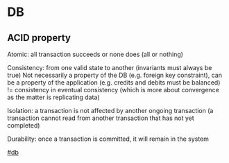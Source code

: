 # DB

## ACID property

Atomic: all transaction succeeds or none does (all or nothing)

Consistency: from one valid state to another (invariants must always be true)
Not necessarily a property of the DB (e.g. foreign key constraint), can be a property of the application (e.g. credits and debits must be balanced)
!= consistency in eventual consistency (which is more about convergence as the matter is replicating data)

Isolation: a transaction is not affected by another ongoing transaction (a transaction cannot read from another transaction that has not yet completed)

Durability: once a transaction is committed, it will remain in the system

[#db](db.md)
